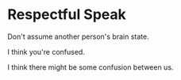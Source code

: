 # Respectful Speak

Don't assume another person's brain state.

I think you're confused.

I think there might be some confusion between us.